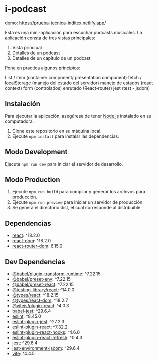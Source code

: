 # i-podcast

demo: https://prueba-tecnica-inditex.netlify.app/

Esta es una mini-aplicación para escuchar podcasts musicales. La aplicación consta de tres vistas principales:

1. Vista principal
2. Detalles de un podcast
3. Detalles de un capítulo de un podcast

Pone en practica algunos principios:

List / item (container component/ presentation component)
fetch / localStorage (manejo del estado del servidor)
manejo de estados (react context)
form (controlados)
enrutado (React-router)
jest (test - jsdom)

## Instalación

Para ejecutar la aplicación, asegúrese de tener [Node.js](https://nodejs.org) instalado en su computadora.

1. Clone este repositorio en su máquina local.
2. Ejecute `npm install` para instalar las dependencias.

## Modo Development

Ejecute `npm run dev` para iniciar el servidor de desarrollo.

## Modo Production

1. Ejecute `npm run build` para compilar y generar los archivos para producción.
2. Ejecute `npm run preview` para iniciar un servidor de producción.
3. Se genera el directorio dist, el cual corresponde al distribuible 



## Dependencias

- [react](https://www.npmjs.com/package/react): ^18.2.0
- [react-dom](https://www.npmjs.com/package/react-dom): ^18.2.0
- [react-router-dom](https://www.npmjs.com/package/react-router-dom): 6.15.0

## Dev Dependencias

- [@babel/plugin-transform-runtime](https://www.npmjs.com/package/@babel/plugin-transform-runtime): ^7.22.15
- [@babel/preset-env](https://www.npmjs.com/package/@babel/preset-env): ^7.22.15
- [@babel/preset-react](https://www.npmjs.com/package/@babel/preset-react): ^7.22.15
- [@testing-library/react](https://www.npmjs.com/package/@testing-library/react): ^14.0.0
- [@types/react](https://www.npmjs.com/package/@types/react): ^18.2.15
- [@types/react-dom](https://www.npmjs.com/package/@types/react-dom): ^18.2.7
- [@vitejs/plugin-react](https://www.npmjs.com/package/@vitejs/plugin-react): ^4.0.3
- [babel-jest](https://www.npmjs.com/package/babel-jest): ^29.6.4
- [eslint](https://www.npmjs.com/package/eslint): ^8.45.0
- [eslint-plugin-jest](https://www.npmjs.com/package/eslint-plugin-jest): ^27.2.3
- [eslint-plugin-react](https://www.npmjs.com/package/eslint-plugin-react): ^7.32.2
- [eslint-plugin-react-hooks](https://www.npmjs.com/package/eslint-plugin-react-hooks): ^4.6.0
- [eslint-plugin-react-refresh](https://www.npmjs.com/package/eslint-plugin-react-refresh): ^0.4.3
- [jest](https://www.npmjs.com/package/jest): ^29.6.4
- [jest-environment-jsdom](https://www.npmjs.com/package/jest-environment-jsdom): ^29.6.4
- [vite](https://www.npmjs.com/package/vite): ^4.4.5
